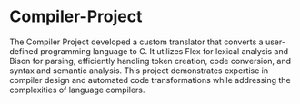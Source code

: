 # Compiler-Project
The Compiler Project developed a custom translator that converts a user-defined programming language to C. It utilizes Flex for lexical analysis and Bison for parsing, efficiently handling token creation, code conversion, and syntax and semantic analysis. This project demonstrates expertise in compiler design and automated code transformations while addressing the complexities of language compilers.
